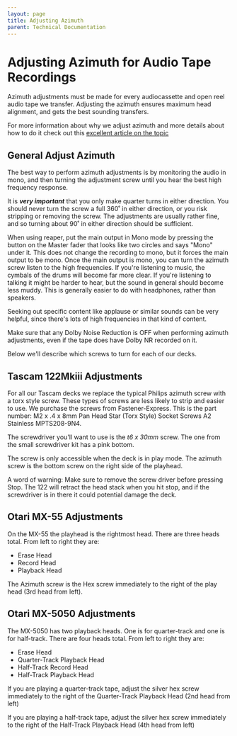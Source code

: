 ```yaml
---
layout: page
title: Adjusting Azimuth
parent: Technical Documentation
---
```


# Adjusting Azimuth for Audio Tape Recordings

Azimuth adjustments must be made for every audiocassette and open reel audio tape we transfer. Adjusting the azimuth ensures maximum head alignment, and gets the best sounding transfers.

For more information about why we adjust azimuth and more details about how to do it check out this [excellent article on the topic](https://richardhess.com/notes/2006/09/27/azimuth-hows-and-whys/)

## General Adjust Azimuth

The best way to perform azimuth adjustments is by monitoring the audio in mono, and then turning the adjustment screw until you hear the best high frequency response.

It is _**very important**_ that you only make quarter turns in either direction. You should never turn the screw a full 360˚ in either direction, or you risk stripping or removing the screw. The adjustments are usually rather fine, and so turning about 90˚ in either direction should be sufficient.

When using reaper, put the main output in Mono mode by pressing the button on the Master fader that looks like two circles and says "Mono" under it. This does not change the recording to mono, but it forces the main output to be mono. Once the main output is mono, you can turn the azimuth screw listen to the high frequencies. If you're listening to music, the cymbals of the drums will become far more clear. If you're listening to talking it might be harder to hear, but the sound in general should become less muddy. This is generally easier to do with headphones, rather than speakers.

Seeking out specific content like applause or similar sounds can be very helpful, since there's lots of high frequencies in that kind of content.  

Make sure that any Dolby Noise Reduction is OFF when performing azimuth adjustments, even if the tape does have Dolby NR recorded on it.

Below we'll describe which screws to turn for each of our decks.

## Tascam 122Mkiii Adjustments

For all our Tascam decks we replace the typical Philips azimuth screw with a torx style screw. These types of screws are less likely to strip and easier to use. We purchase the screws from Fastener-Express. This is the part number: M2 x .4 x 8mm Pan Head Star (Torx Style) Socket Screws A2 Stainless MPTS208-9N4.

The screwdriver you'll want to use is the _t6 x 30mm_ screw. The one from the small screwdriver kit has a pink bottom. 

The screw is only accessible when the deck is in play mode. The azimuth screw is the bottom screw on the right side of the playhead.

A word of warning: Make sure to remove the screw driver before pressing Stop. The 122 will retract the head stack when you hit stop, and if the screwdriver is in there it could potential damage the deck.

## Otari MX-55 Adjustments

On the MX-55 the playhead is the rightmost head. There are three heads total. From left to right they are:
* Erase Head
* Record Head
* Playback Head

The Azimuth screw is the Hex screw immediately to the right of the play head (3rd head from left).

## Otari MX-5050 Adjustments

The MX-5050 has two playback heads. One is for quarter-track and one is for half-track. There are four heads total. From left to right they are:

* Erase Head
* Quarter-Track Playback Head
* Half-Track Record Head
* Half-Track Playback Head

If you are playing a quarter-track tape, adjust the silver hex screw immediately to the right of the Quarter-Track Playback Head (2nd head from left)

If you are playing a half-track tape, adjust the silver hex screw immediately to the right of the Half-Track Playback Head (4th head from left)
